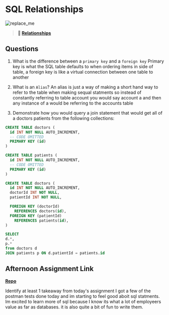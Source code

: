 # SQL Relationships

![replace_me](https://codeworks.blob.core.windows.net/public/assets/img/illustrations/placeholder.svg)

> **📖 [Relationships](https://codeworksacademy.com/fs-student-guide/resources/wk11/02-MySQL-Relationships)**

## Questions

1. What is the difference between a `primary key` and a `foreign key`
Primary key is what the SQL table defaults to when ordering items in side of table, a foreign key is like a virtual connection between one table to another
2. What is an `Alias`?
An alias is just a way of making a short hand way to refer to the table when making sequal statments so instead of constantly referring to table account you would say account a and then any instance of a would be referring to the accounts table


3. Demonstrate how you would query a join statement that would get all of a doctors patients from the following collections:

```SQL
CREATE TABLE doctors (
  id INT NOT NULL AUTO_INCREMENT,
  -- CODE OMITTED
  PRIMARY KEY (id)
)

CREATE TABLE patients (
  id INT NOT NULL AUTO_INCREMENT,
  -- CODE OMITTED
  PRIMARY KEY (id)
)

CREATE TABLE doctors (
  id INT NOT NULL AUTO_INCREMENT,
  doctorId INT NOT NULL,
  patientId INT NOT NULL,

  FOREIGN KEY (doctorId)
    REFERENCES doctors(id),
  FOREIGN KEY (patientId)
    REFERENCES patients(id),
)

SELECT 
d.*,
p.*
from doctors d
JOIN patients p ON d.patientId = patients.id


```

## Afternoon Assignment Link

**[Repo](https://github.com/devinwithoft/allSpice)**

Identify at least 1 takeaway from today's assignment
I got a few of the postman tests done today and im starting to feel good aboit sql statments. Im excited to learn more of sql because I know its what a lot of employeers value as far as databases.  it is also quite a bit of fun to write them.